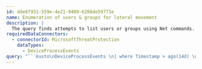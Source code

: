 ```yaml
---
id: dde6f931-559e-4e21-9409-6286de59771e
name: Enumeration of users & groups for lateral movement
description: |
  The query finds attempts to list users or groups using Net commands.
requiredDataConnectors:
  - connectorId: MicrosoftThreatProtection
    dataTypes:
      - DeviceProcessEvents
query: "```kusto\nDeviceProcessEvents \n| where Timestamp > ago(14d) \n| where FileName == 'net.exe' and AccountName != \"\" and ProcessCommandLine !contains '\\\\'  and ProcessCommandLine !contains '/add' \n| where (ProcessCommandLine contains ' user ' or ProcessCommandLine contains ' group ') and (ProcessCommandLine contains ' /do' or ProcessCommandLine contains ' /domain') \n| extend Target = extract(\"(?i)[user|group] (\\\"*[a-zA-Z0-9-_ ]+\\\"*)\", 1, ProcessCommandLine) | filter Target  != '' \n| project AccountName, Target, ProcessCommandLine, DeviceName, Timestamp  \n| sort by AccountName, Target\n```"
---
```


